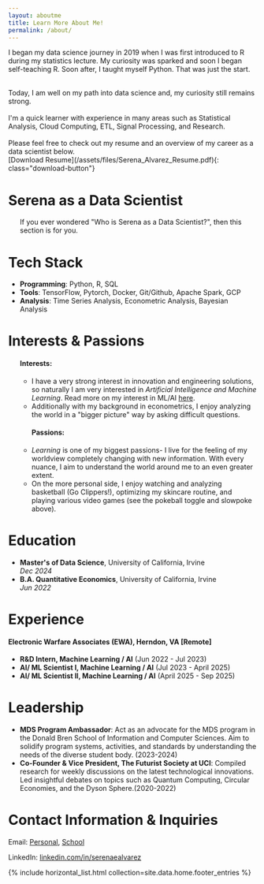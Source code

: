 ```yaml
---
layout: aboutme
title: Learn More About Me!
permalink: /about/
---
```



<div class="desc-card" >
<div class="body">

I began my data science journey in 2019 when I was first introduced to R during my statistics lecture. My curiosity was sparked and soon I began self-teaching R. Soon after, I taught myself Python. That was just the start.
<div></div>
<br> Today, I am well on my path into data science and, my curiosity still remains strong.
<div></div>
<br> I'm a quick learner with experience in many areas such as Statistical Analysis, Cloud Computing, ETL, Signal Processing, and Research.
<div></div>
<br>Please feel free to check out my resume and an overview of my career as a data scientist below.


</div>
</div>
[Download Resume](/assets/files/Serena_Alvarez_Resume.pdf){: class="download-button"}




<div class="bigcard">
<h1 class="title">Serena as a Data Scientist</h1>
<div class="body">
<ul>
  If you ever wondered "Who is Serena as a Data Scientist?", then this section is for you. 
</ul>
<style>
  
</style>
<div class="card">
<h1 class="header">Tech Stack</h1>
<div class="body">
<ul>
  <li><strong>Programming</strong>: Python, R, SQL</li>
  <li><strong>Tools</strong>: TensorFlow, Pytorch, Docker, Git/Github, Apache Spark, GCP</li>
  <li><strong>Analysis</strong>: Time Series Analysis, Econometric Analysis, Bayesian Analysis</li>
</ul>
</div>
</div>

<div class="card">
<h1 class="header">Interests & Passions</h1>
<div class="body">
<ul>
  <h4>Interests: </h4>
  <ul>
    <li>I have a very strong interest in innovation and engineering solutions, so naturally I am very interested in <em>Artificial Intelligence and Machine Learning</em>. Read more on my interest  in ML/AI <a href= "/coming-soon" >here</a>. </li>
    <li>Additionally with my background in econometrics, I enjoy analyzing the world in a "bigger picture" way by asking difficult questions. </li>
  </ul>
  <ul>
  <h4>Passions:</h4>
    <li><em>Learning</em> is one of my biggest passions- I live for the feeling of my worldview completely changing with new information. With every nuance, I aim to understand the world around me to an even greater extent.</li>
    <li>On the more personal side, I enjoy watching and analyzing basketball (Go Clippers!), optimizing my skincare routine, and playing various video games (see the pokeball toggle and slowpoke above).</li>
  </ul>
</ul>
</div>
</div>

<div class="card">
<h1 class="header">Education</h1>
<div class="body">
<ul>
  <li><strong>Master's of Data Science</strong>, University of California, Irvine</li> <em>  Dec 2024</em>
  <li><strong>B.A. Quantitative Economics</strong>, University of California, Irvine</li> <em>  Jun 2022</em>
</ul>
</div>
</div>

<div class="card">
<h1 class="header">Experience</h1>
<div class="body">
<h4>Electronic Warfare Associates (EWA), Herndon, VA [Remote]</h4>
<ul>
  <li><strong>R&D Intern, Machine Learning / AI</strong> (Jun 2022 - Jul 2023)</li>
  <li><strong>AI/ ML Scientist I, Machine Learning / AI</strong> (Jul 2023 - April 2025)</li>
  <li><strong>AI/ ML Scientist II, Machine Learning / AI</strong> (April 2025 - Sep 2025)</li>
</ul>
</div>
</div>



<div class="card">
<h1 class="header">Leadership</h1>
<div class="body">
<ul>
  <li><strong>MDS Program Ambassador</strong>: Act as an advocate for the MDS program in the Donald Bren School of Information and Computer Sciences. Aim to solidify program systems, activities, and standards by understanding the needs of the diverse student body. (2023-2024)</li>
  <li><strong>Co-Founder & Vice President, The Futurist Society at UCI</strong>: Compiled research for weekly discussions on the latest technological innovations. Led insightful debates on topics such as Quantum Computing, Circular Economies, and the Dyson Sphere.(2020-2022)</li>
</ul>
</div>
</div>



</div>
</div>

# Contact Information & Inquiries  
Email: [Personal](mailto:serenaealvarez@gmail.com), [School](mailto:sealvare@uci.edu)


LinkedIn: [linkedin.com/in/serenaealvarez](https://www.linkedin.com/in/serenaealvarez)


<footer>
  <div class="dashed"></div>
  {% include horizontal_list.html collection=site.data.home.footer_entries %}
</footer>